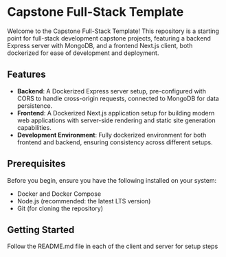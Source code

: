 # Capstone Full-Stack Template

Welcome to the Capstone Full-Stack Template! This repository is a starting point for full-stack development capstone projects, featuring a backend Express server with MongoDB, and a frontend Next.js client, both dockerized for ease of development and deployment.

## Features

- **Backend**: A Dockerized Express server setup, pre-configured with CORS to handle cross-origin requests, connected to MongoDB for data persistence.
- **Frontend**: A Dockerized Next.js application setup for building modern web applications with server-side rendering and static site generation capabilities.
- **Development Environment**: Fully dockerized environment for both frontend and backend, ensuring consistency across different setups.

## Prerequisites

Before you begin, ensure you have the following installed on your system:

- Docker and Docker Compose
- Node.js (recommended: the latest LTS version)
- Git (for cloning the repository)

## Getting Started

Follow the README.md file in each of the client and server for setup steps
